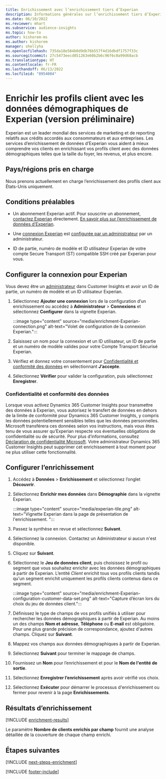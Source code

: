 ```yaml
---
title: Enrichissement avec l’enrichissement tiers d’Experian
description: Informations générales sur l’enrichissement tiers d’Experian.
ms.date: 06/10/2022
ms.reviewer: mhart
ms.subservice: audience-insights
ms.topic: how-to
author: kishorem-ms
ms.author: kishorem
manager: shellyha
ms.openlocfilehash: 735da18e584b0d9db76b557f4d16dbdf1757f33c
ms.sourcegitcommit: 27c5473eecd851263e60b2b6c96f6c0a99d68acb
ms.translationtype: HT
ms.contentlocale: fr-FR
ms.lasthandoff: 06/13/2022
ms.locfileid: "8954084"
---
```

# <a name="enrich-customer-profiles-with-demographics-from-experian-preview"></a>Enrichir les profils client avec les données démographiques de Experian (version préliminaire)

Experian est un leader mondial des services de marketing et de reporting relatifs aux crédits accordés aux consommateurs et aux entreprises. Les services d’enrichissement de données d’Experian vous aident à mieux comprendre vos clients en enrichissant vos profils client avec des données démographiques telles que la taille du foyer, les revenus, et plus encore.

## <a name="supported-countriesregions"></a>Pays/régions pris en charge

Nous prenons actuellement en charge l’enrichissement des profils client aux États-Unis uniquement.

## <a name="prerequisites"></a>Conditions préalables

- Un abonnement Experian actif. Pour souscrire un abonnement, [contactez Experian](https://www.experian.com/marketing-services/contact) directement. [En savoir plus sur l’enrichissement de données d’Experian](https://www.experian.com/marketing-services/microsoft?cmpid=ems_web_mci_cdppage).

- Une [connexion Experian](connections.md) est [configurée par un administrateur](#configure-the-connection-for-experian) par un administrateur.

- ID de partie, numéro de modèle et ID utilisateur Experian de votre compte Secure Transport (ST) compatible SSH créé par Experian pour vous.

## <a name="configure-the-connection-for-experian"></a>Configurer la connexion pour Experian

Vous devez être un [administrateur](permissions.md#admin) dans Customer Insights et avoir un ID de partie, un numéro de modèle et un ID utilisateur Experian.

1. Sélectionnez **Ajouter une connexion** lors de la configuration d’un enrichissement ou accédez à **Administrateur** > **Connexions** et sélectionnez **Configurer** dans la vignette Experian.

   :::image type="content" source="media/enrichment-Experian-connection.png" alt-text="Volet de configuration de la connexion Experian.":::

1. Saisissez un nom pour la connexion et un ID utilisateur, un ID de partie et un numéro de modèle valides pour votre Compte Transport Sécurisé Experian.

1. Vérifiez et donnez votre consentement pour [Confidentialité et conformité des données](#data-privacy-and-compliance) en sélectionnant **J’accepte**.

1. Sélectionnez **Vérifier** pour valider la configuration, puis sélectionnez **Enregistrer**.

### <a name="data-privacy-and-compliance"></a>Confidentialité et conformité des données

Lorsque vous activez Dynamics 365 Customer Insights pour transmettre des données à Experian, vous autorisez le transfert de données en dehors de la limite de conformité pour Dynamics 365 Customer Insights, y compris les données potentiellement sensibles telles que les données personnelles. Microsoft transférera ces données selon vos instructions, mais vous êtes tenu de vous assurer qu’Experian respecte vos éventuelles obligations de confidentialité ou de sécurité. Pour plus d’informations, consultez [Déclaration de confidentialité Microsoft](https://go.microsoft.com/fwlink/?linkid=396732). Votre administrateur Dynamics 365 Customer Insights peut supprimer cet enrichissement à tout moment pour ne plus utiliser cette fonctionnalité.

## <a name="configure-the-enrichment"></a>Configurer l’enrichissement

1. Accédez à **Données** > **Enrichissement** et sélectionnez l’onglet **Découvrir**.

1. Sélectionnez **Enrichir mes données** dans **Démographie** dans la vignette Experian.

   :::image type="content" source="media/experian-tile.png" alt-text="Vignette Experian dans la page de présentation de l'enrichissement. ":::

1. Passez la synthèse en revue et sélectionnez **Suivant**.

1. Sélectionnez la connexion. Contactez un Administrateur si aucun n'est disponible.

1. Cliquez sur **Suivant**.

1. Sélectionnez le **Jeu de données client**, puis choisissez le profil ou segment que vous souhaitez enrichir avec les données démographiques à partir de Experian. L’entité *Client* enrichit tous vos profils clients tandis qu'un segment enrichit uniquement les profils clients contenus dans ce segment.

    :::image type="content" source="media/enrichment-Experian-configuration-customer-data-set.png" alt-text="Capture d’écran lors du choix du jeu de données client.":::

1. Définissez le type de champs de vos profils unifiés à utiliser pour rechercher les données démographiques à partir de Experian. Au moins un des champs **Nom et adresse**, **Téléphone** ou **E-mail** est obligatoire. Pour une plus grande précision de correspondance, ajoutez d'autres champs. Cliquez sur **Suivant**.

1. Mappez vos champs aux données démographiques à partir de Experian.

1. Sélectionnez **Suivant** pour terminer le mappage de champs.

1. Fournissez un **Nom** pour l’enrichissement et pour le **Nom de l'entité de sortie**.

1. Sélectionnez **Enregistrer l’enrichissement** après avoir vérifié vos choix.

1. Sélectionnez **Exécuter** pour démarrer le processus d'enrichissement ou fermer pour revenir à la page **Enrichissements**.

## <a name="enrichment-results"></a>Résultats d’enrichissement

[!INCLUDE [enrichment-results](includes/enrichment-results.md)]

Le paramètre **Nombre de clients enrichis par champ** fournit une analyse détaillée de la couverture de chaque champ enrichi.

## <a name="next-steps"></a>Étapes suivantes

[!INCLUDE [next-steps-enrichment](includes/next-steps-enrichment.md)]

[!INCLUDE [footer-include](includes/footer-banner.md)]
